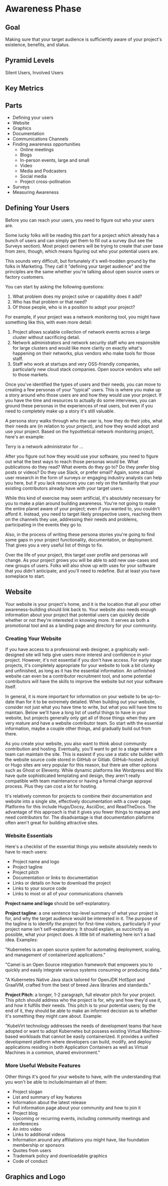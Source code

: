 # Awareness Phase

## Goal

Making sure that your target audience is sufficiently aware of your project's existence, benefits, and status.

## Pyramid Levels

Silent Users, Involved Users

## Key Metrics

## Parts

* Defining your users
* Website
* Graphics
* Documentation
* Communications Channels
* Finding awareness opportunities
  * Online meetings
  * Blogs
  * In-person events, large and small
  * Video
  * Media and Podcasters
  * Social media
  * Project cross-pollination
* Surveys
* Measuring Awareness

## Defining Your Users

Before you can reach your users, you need to figure out who your users are.

Some lucky folks will be reading this part for a project which already has a bunch of users and can simply get them to fill out a survey (but see the Surveys section).  Most project owners will be trying to create that user base from zero, though, which means figuring out who your potential users are.

This sounds very difficult, but fortunately it's well-trodden ground by the folks in Marketing.  They call it "defining your target audience" and the principles are the same whether you're talking about open source users or factory customers.

You can start by asking the following questions:

1. What problem does my project solve or capability does it add?
2. Who has that problem or that need?
3. Of those people, who is in a position to adopt your project?

For example, if your project was a network monitoring tool, you might have something like this, with even more detail:

1. Project allows scalable collection of network events across a large cluster without sacrificing detail.
2. Network administrators and network security staff who are responsible for large clusters and would like more clarity on exactly what's happening on their networks, plus vendors who make tools for those staff.
3. Staff who work at startups and very OSS-friendly companies, particularly new cloud stack companies.  Open source vendors who sell to those markets.

Once you've identified the types of users and their needs, you can move to creating a few personas of your "typical" users.  This is where you make up a story around who those users are and how they would use your project.  If you have the time and resources to actually do some interviews, you can ground these personas in the experiences of real users, but even if you need to completely make up a story it's still valuable.

A persona story walks through who the user is, how they do their jobs, what their needs are (in relation to your project), and how they would adopt and use your project.  Based on the hypothetical network monitoring project, here's an example:

Terry is a network administrator for ...

After you figure out how they would use your software, you need to figure out what the best ways to reach those personas would be.  What publications do they read?  What events do they go to?  Do they prefer blog posts or videos?  Do they use Slack, or prefer email?  Again, some actual user research in the form of surveys or engaging industry analysts can help you here, but if you lack resources you can rely on the familiarity that your existing contributors already have with your target users.

While this kind of exercise may seem artificial, it's absolutely necessary for you to make a plan around building awareness.  You're not going to make the entire planet aware of your project; even if you wanted to, you couldn't afford it.  Instead, you need to target likely prospective users, reaching them on the channels they use, addressing their needs and problems, participating in the events they go to.

Also, in the process of writing these persona stories you're going to find some gaps in your project functionality, documentation, or deployment.  That gives you a very useful list of things to fix.

Over the life of your project, this target user profile and personas will change.  As your project grows you will be able to add new use-cases and new groups of users.  Folks will also show up with uses for your software that you didn't anticipate, and you'll need to redefine.  But at least you have someplace to start.

## Website

Your website is your project's home, and it is the location that all your other awareness-building should link back to. Your website also needs enough information about your project that potential users can quickly decide whether or not they're interested in knowing more.  It serves as both a promotional tool and as a landing page and directory for your community.

### Creating Your Website

If you have access to a professional web designer, a graphically well-designed site will help give users more interest and confidence in your project.  However, it's not essential if you don't have access.  For early stage projects, it's completely appropriate for your website to look a bit clunky and unfinished, as long as it has the essential information.  An unfinished website can even be a contributor recruitment tool, and some potential contributors will have the skills to improve the website but not your software itself.

In general, it is more important for information on your website to be up-to-date than for it to be extremely detailed. When building out your website, consider not just what you have time to write, but what you will have time to maintain.  Below we'll have a long list of useful things to have in your website, but projects generally only get all of those things when they are very mature and have a website contributor team.  So start with the essential information, maybe a couple other things, and gradually build out from there.

As you create your website, you also want to think about community contribution and hosting.  Eventually, you'll want to get to a stage where a team can maintain the site.  This is easiest if you use a static site builder with the website source code stored in GitHub or Gitlab. GitHub-hosted Jeckyll or Hugo sites are very popular for this reason, but there are other options such as Ghost or Eleventy.  While dynamic platforms like Wordpress and Wix have quite sophisticated templating and design, they aren't really compatible with team maintenance or having a formal change approval process.  Plus they can cost a lot for hosting.

It's relatively common for projects to combine their documentation and website into a single site, effectively documentation with a cover page.  Platforms for this include Hugo/Docsy, AsciiDoc, and ReadTheDocs.  The advantage of this approach is that it gives you fewer things to manage and need contributors for.  The disadvantage is that documentation plaforms often aren't great for building attractive sites.

### Website Essentials

Here's a checklist of the essential things you website absolutely needs to have to reach users:

* Project name and logo
* Project tagline
* Project pitch
* Documentation or links to documentation
* Links or details on how to download the project
* Links to your source code
* Links to most or all of your communications channels

**Project name and logo** should be self-explanatory.

**Project tagline**: a one sentence top-level summary of what your project is for, and why the target audience would be interested in it.  The purpose of the tagline is to identify the project for first-time visitors, particularly if your project name isn't self-explanatory.  It should explain, as succinctly as possible, what your project does. A little bit of marketing here isn't a bad idea. Examples:

"Kubernetes is an open source system for automating deployment, scaling, and management of containerized applications."

"Camel is an Open Source integration framework that empowers you to quickly and easily integrate various systems consuming or producing data."

"A Kubernetes Native Java stack tailored for OpenJDK HotSpot and GraalVM, crafted from the best of breed Java libraries and standards."

**Project Pitch**: a longer, 1-2 paragraph, full elevator pitch for your project.  This pitch should address who the project is for, why and how they'd use it, and how it fulfills their needs.  This pitch is to your potential users; by the end of it, they should be able to make an informed decision as to whether it's something they might care about.  Example:

"KubeVirt technology addresses the needs of development teams that have adopted or want to adopt Kubernetes but possess existing Virtual Machine-based workloads that cannot be easily containerized. It provides a unified development platform where developers can build, modify, and deploy applications residing in both Application Containers as well as Virtual Machines in a common, shared environment."


### More Useful Website Features

Other things it's good for your website to have, with the understanding that you won't be able to include/maintain all of them:

* Project slogan
* List and summary of key features
* Information about the latest release
* Full information page about your community and how to join it
* Project blog
* Upcoming or recurring events, including community meetings and conferences
* An intro video
* Links to additional videos
* Information around any affiliations you might have, like foundation membership or sponsors
* Quotes from users
* Trademark policy and downloadable graphics
* Code of conduct

## Graphics and Logo
